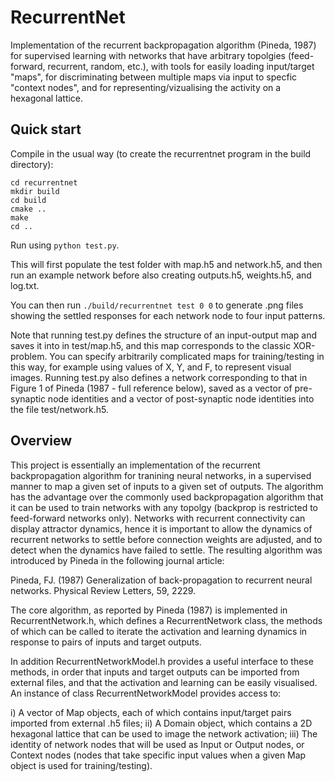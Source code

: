 # RecurrentNet

Implementation of the recurrent backpropagation algorithm (Pineda, 1987) for supervised learning with networks that have arbitrary topolgies (feed-forward, recurrent, random, etc.), with tools for easily loading input/target "maps", for discriminating between multiple maps via input to specfic "context nodes", and for representing/vizualising the activity on a hexagonal lattice.

## Quick start

Compile in the usual way (to create the recurrentnet program in the build directory):

```
cd recurrentnet
mkdir build
cd build
cmake ..
make
cd ..
```

Run using `python test.py`. 

This will first populate the test folder with map.h5  and network.h5, and then run an example network before also creating outputs.h5, weights.h5, and log.txt.

You can then run `./build/recurrentnet test 0 0` to generate .png files showing the settled responses for each network node to four input patterns. 

Note that running test.py defines the structure of an input-output map and saves it into in test/map.h5, and this map corresponds to the classic XOR-problem. You can specify arbitrarily complicated maps for training/testing in this way, for example using values of X, Y, and F, to represent visual images. Running test.py also defines a network corresponding to that in Figure 1 of Pineda (1987 - full reference below), saved as a vector of pre-synaptic node identities and a vector of post-synaptic node identities into the file test/network.h5.   
  

## Overview

This project is essentially an implementation of the recurrent backpropagation algorithm for tranining neural networks, in a supervised manner to map a given set of inputs to a given set of outputs. The algorithm has the advantage over the commonly used backpropagation algorithm that it can be used to train networks with any topolgy (backprop is restricted to feed-forward networks only). Networks with recurrent connectivity can display attractor dynamics, hence it is important to allow the dynamics of recurrent networks to settle before connection weights are adjusted, and to detect when the dynamics have failed to settle. The resulting algorithm was introduced by Pineda in the following journal article:

Pineda, FJ. (1987) Generalization of back-propagation to recurrent neural networks. Physical Review Letters, 59, 2229.

The core algorithm, as reported by Pineda (1987) is implemented in RecurrentNetwork.h, which defines a RecurrentNetwork class, the methods of which can be called to iterate the activation and learning dynamics in response to pairs of inputs and target outputs. 

In addition RecurrentNetworkModel.h provides a useful interface to these methods, in order that inputs and target outputs can be imported from external files, and that the activation and learning can be easily visualised. An instance of class RecurrentNetworkModel provides access to:

i)      A vector of Map objects, each of which contains input/target pairs imported from external .h5 files; 
ii)     A Domain object, which contains a 2D hexagonal lattice that can be used to image the network activation;
iii)    The identity of network nodes that will be used as Input or Output nodes, or Context nodes (nodes that take specific input values when a given Map object is used for training/testing).




 


  
